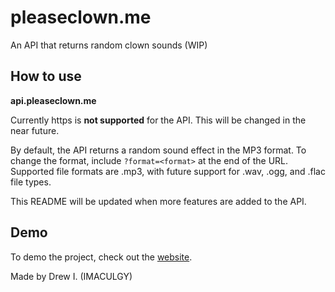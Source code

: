 # pleaseclown.me
An API that returns random clown sounds (WIP)

## How to use
**api.pleaseclown.me**

Currently https is **not supported** for the API. This will be changed in the near future.

By default, the API returns a random sound effect in the MP3 format.
To change the format, include `?format=<format>` at the end of the URL. Supported file formats are .mp3, with future support for .wav, .ogg, and .flac file types.

This README will be updated when more features are added to the API.

## Demo
To demo the project, check out the [website](https://pleaseclown.me).


Made by Drew I. (IMACULGY)
